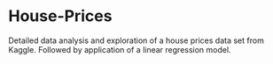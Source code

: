 # House-Prices
Detailed data analysis and exploration of a house prices data set from Kaggle. Followed by application of a linear regression model. 
